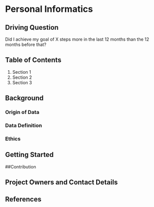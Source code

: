 # Personal Informatics

## Driving Question

Did I achieve my goal of X steps more in the last 12 months than the 12 months before that?

## Table of Contents

1. Section 1
2. Section 2
3. Section 3

## Background

### Origin of Data

### Data Definition

### Ethics

## Getting Started

##Contribution

## Project Owners and Contact Details

## References
